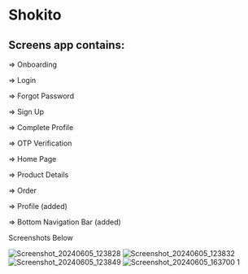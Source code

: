 # Shokito




## Screens app contains:

=> Onboarding

=> Login

=> Forgot Password

=> Sign Up

=> Complete Profile

=> OTP Verification

=> Home Page

=> Product Details

=> Order

=> Profile (added)

=> Bottom Navigation Bar (added)

Screenshots Below

![Screenshot_20240605_123828](https://github.com/obaidaaman/shokito/assets/128614443/e7e646bc-9006-4694-9958-d428703eac28)
![Screenshot_20240605_123832](https://github.com/obaidaaman/shokito/assets/128614443/285f51ce-0cb0-4cd7-aa81-4ceff7421228)
![Screenshot_20240605_123849](https://github.com/obaidaaman/shokito/assets/128614443/73191b15-ba1f-45fe-bf37-60c1fab0b986)
![Screenshot_20240605_163700 1](https://github.com/obaidaaman/shokito/assets/128614443/946f7b97-ed43-4a9d-a7bb-4e1490f8ee91)
